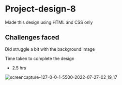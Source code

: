 # Project-design-8

Made this design using HTML and CSS only

## Challenges faced

Did struggle a bit with the background image 

Time taken to complete the design 
- 2.5 hrs

![screencapture-127-0-0-1-5500-2022-07-27-02_19_17](https://user-images.githubusercontent.com/42288787/181112076-30ecc042-f2b2-4729-8dbe-0d106687f052.png)
